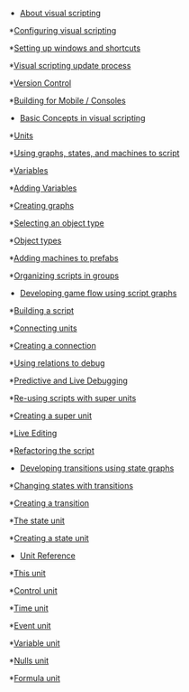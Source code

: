 * [About visual scripting](index.md)

​      *[Configuring visual scripting](vs-configuration.md)

​      *[Setting up windows and shortcuts](vs-windows-shortcuts.md)

​      *[Visual scripting update process](vs-update-backups.md)

​      *[Version Control](vs-version-control.md)

​      *[Building for Mobile / Consoles](vs-aot.md)

* [Basic Concepts in visual scripting](vs-concepts.md)

​      *[Units](vs-understanding-units.md)

​      *[Using graphs, states, and machines to script](vs-graphs-machines-macros.md)

​      *[Variables](vs-variables.md)

​         *[Adding Variables](vs-adding-variables.md)

​      *[Creating graphs](vs-creating-macro.md)

​      *[Selecting an object type](vs-types.md)

​         *[Object types](vs-object-types.md)

​      *[Adding machines to prefabs](vs-prefabs.md)

​      *[Organizing scripts in groups](vs-groups.md)

* [Developing game flow using script graphs](vs-flow.md)

​      *[Building a script](vs-units.md)

​      *[Connecting units](vs-connections.md)

​         *[Creating a connection](vs-creating-connection.md)

​      *[Using relations to debug](vs-relations.md)

​      *[Predictive and Live Debugging](vs-debugging.md)

​      *[Re-using scripts with super units](vs-super-units.md)

​         *[Creating a super unit](vs-creating-super-unit.md)

​      *[Live Editing](vs-live.md)

​      *[Refactoring the script](vs-refactoring.md)

* [Developing transitions using state graphs](vs-state.md)

​      *[Changing states with transitions](vs-transitions.md)

​         *[Creating a transition](vs-creating-transition.md)

​      *[The state unit](vs-state-units.md)

​         *[Creating a state unit](vs-creating-state-unit.md)

* [Unit Reference](vs-units-reference.md)

​      *[This unit](vs-self.md)

​      *[Control unit](vs-control.md)

​      *[Time unit](vs-time.md)

​      *[Event unit](vs-events-reference.md)

​      *[Variable unit](vs-variables-reference.md)

​      *[Nulls unit](vs-nulls.md)

​      *[Formula unit](vs-formula.md)
